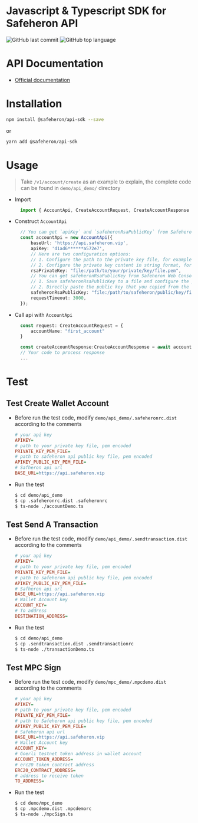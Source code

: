 # Javascript & Typescript SDK for Safeheron API

![GitHub last commit](https://img.shields.io/github/last-commit/Safeheron/safeheron-api-sdk-js)
![GitHub top language](https://img.shields.io/github/languages/top/Safeheron/safeheron-api-sdk-js?color=green)

# API Documentation
- [Official documentation](https://docs.safeheron.com/api/index.html)

# Installation

```bash
npm install @safeheron/api-sdk --save
```
or
```bash
yarn add @safeheron/api-sdk
```

# Usage

> Take `/v1/account/create` as an example to explain, the complete code can be found in `demo/api_demo/` directory

* Import 
  ```ts
    import { AccountApi, CreateAccountRequest, CreateAccountResponse } from "@safeheron/api-sdk";
  ```

* Construct `AccountApi`
  ```ts
    // You can get `apiKey` and `safeheronRsaPublicKey` from Safeheron Web Console: https://www.safeheron.com/console.
    const accountApi = new AccountApi({
        baseUrl: 'https://api.safeheron.vip',
        apiKey: 'd1ad6******a572e7',
        // Here are two configuration options:
        // 1. Configure the path to the private key file, for example: file:/path/to/your/private/key/file.pem
        // 2. Configure the private key content in string format, for example: -----BEGIN PRIVATE KEY-----\nMIIJQgIBADANBgkqhkiG****ICAQDidDHYV73U4cub\n-----END PUBLIC KEY-----
        rsaPrivateKey: "file:/path/to/your/private/key/file.pem",
        // You can get safeheronRsaPublicKey from Safeheron Web Console. Here are two configuration options:
        // 1. Save safeheronRsaPublicKey to a file and configure the path to the file, for example: file:/path/to/safeheron/public/key/file.pem
        // 2. Directly paste the public key that you copied from the web console, for example: MIICIjANBgkqhki****8eUQV63wRS0CAwEAAQ==
        safeheronRsaPublicKey: "file:/path/to/safeheron/public/key/file.pem",
        requestTimeout: 3000,
    });
  ```
* Call api with `AccountApi`
  ```ts
    const request: CreateAccountRequest = {
        accountName: "first_account"
    }

    const createAccountResponse:CreateAccountResponse = await accountApi.createAccount(request);
    // Your code to process response
    ...
  ```

# Test
## Test Create Wallet Account
* Before run the test code, modify `demo/api_demo/.safeheronrc.dist` according to the comments
  ```ini
  # your api key
  APIKEY=
  # path to your private key file, pem encoded
  PRIVATE_KEY_PEM_FILE=
  # path to safeheron api public key file, pem encoded
  APIKEY_PUBLIC_KEY_PEM_FILE= 
  # Safheron api url
  BASE_URL=https://api.safeheron.vip
  ```
* Run the test
  ```bash
  $ cd demo/api_demo
  $ cp .safeheronrc.dist .safeheronrc
  $ ts-node ./accountDemo.ts
  ```

## Test Send A Transaction
* Before run the test code, modify `demo/api_demo/.sendtransaction.dist` according to the comments
  ```ini
  # your api key
  APIKEY=
  # path to your private key file, pem encoded
  PRIVATE_KEY_PEM_FILE=
  # path to safeheron api public key file, pem encoded
  APIKEY_PUBLIC_KEY_PEM_FILE= 
  # Safheron api url
  BASE_URL=https://api.safeheron.vip
  # Wallet Account key
  ACCOUNT_KEY=
  # To address
  DESTINATION_ADDRESS=
  ```
* Run the test
  ```bash
  $ cd demo/api_demo
  $ cp .sendtransaction.dist .sendtransactionrc
  $ ts-node ./transactionDemo.ts
  ```

## Test MPC Sign
* Before run the test code, modify `demo/mpc_demo/.mpcdemo.dist` according to the comments
  ```ini
  # your api key
  APIKEY=
  # path to your private key file, pem encoded
  PRIVATE_KEY_PEM_FILE=
  # path to Safeheron api public key file, pem encoded
  APIKEY_PUBLIC_KEY_PEM_FILE=
  # Safeheron api url
  BASE_URL=https://api.safeheron.vip
  # Wallet Account key
  ACCOUNT_KEY=
  # Goerli testnet token address in wallet account
  ACCOUNT_TOKEN_ADDRESS=
  # erc20 token contract address
  ERC20_CONTRACT_ADDRESS=
  # address to receive token
  TO_ADDRESS=
  ```

* Run the test
  ```bash
  $ cd demo/mpc_demo
  $ cp .mpcdemo.dist .mpcdemorc
  $ ts-node ./mpcSign.ts
  ```




